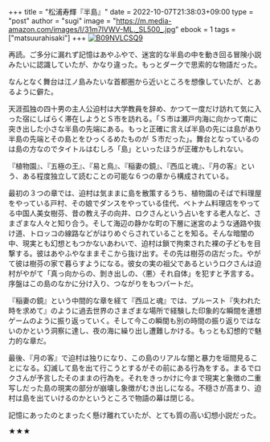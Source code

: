 +++
title = "松浦寿輝『半島』"
date = 2022-10-07T21:38:03+09:00
type = "post"
author = "sugi"
image = "https://m.media-amazon.com/images/I/31m7lVWV-ML._SL500_.jpg"
ebook = 1
tags = ["matsuurahisaki"]
+++
<a href="https://www.amazon.co.jp/dp/B09NVLCSQ9/?tag=chezsugi-22" target="_blank"><img src="https://m.media-amazon.com/images/I/31m7lVWV-ML._SL500_.jpg" alt="B09NVLCSQ9" border="0" class="alignleft"></a>

再読。ご多分に漏れず記憶はあやふやで、迷宮的な半島の中を動き回る冒険小説みたいに認識していたが、かなり違った。もっとダークで思索的な物語だった。

なんとなく舞台は江ノ島みたいな首都圏から近いところを想像していたが、とあるように僻た。

天涯孤独の四十男の主人公迫村は大学教員を辞め、かつて一度だけ訪れて気に入った宿にしばらく滞在しようとＳ市を訪れる。「Ｓ市は瀬戸内海に向かって南に突き出した小さな半島の先端にある。もっと正確に言えば半島の先には島があり半島の先端とその島とをひっくるめたものが Ｓ市だった」。舞台となっているのは島の方なのでタイトルはむしろ「島」といったほうが正確かもしれない。

『植物園』、『五極の王』、『易と鳥』、『稲妻の鏡』、『西瓜と魂』、『月の客』という、ある程度独立して読むことの可能な６つの章から構成されている。

最初の３つの章では、迫村は気ままに島を散策するうち、植物園のそばで料理屋をやっている戸村、その娘でダンスをやっている佳代、ベトナム料理店をやってる中国人美女樹芬、昔の教え子の向井、ロクさんという占いをする老人など、さまざまな人々と知り合う。そして海辺の静かな町の下層に迷宮のような通路や抜け道、トロッコの線路などがはりめぐらされていることを知る。そんな暗闇の中、現実とも幻想ともつかないあわいで、迫村は鎖で拘束された裸の子どもを目撃する。彼はあやふやなままそこから抜け出す。その先は樹芬の店だった。やがて彼は樹芬の家で暮らすようになる。彼女の実の祖父であるというロクさんは迫村がやがて「真っ向からの、剝き出しの、〈悪〉それ自体」を犯すと予言する。序盤はこの島のなかに分け入り、つながりをもつパートだ。

『稲妻の鏡』という中間的な章を経て『西瓜と魂』では、プルースト『失われた時を求めて』のように過去世界のさまざまな場所で経験した印象的な瞬間を連想ゲームのように振り返っていく。そして今この瞬間も別の時間の振り返りではないのかという洞察に達し、夜の海に繰り出し遭難しかける。もっとも幻想的で魅力的な章だ。

最後、『月の客』で迫村は独りになり、この島のリアルな闇と暴力を垣間見ることになる。幻滅して島を出て行こうとするがその前にある行為をする。まるでロクさんが予言したそのままの行為を。それをきっかけに今まで現実と象徴の二重写しだった島の現実の部分が崩壊し象徴がむき出しになる。不穏さが高まり、迫村は島を出ていけるのかというところで物語の幕は閉じる。

記憶にあったのとまったく懸け離れていたが、とても質の高い幻想小説だった。

★★★